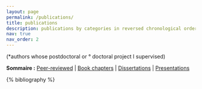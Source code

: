 ```yaml
---
layout: page
permalink: /publications/
title: publications
description: publications by categories in reversed chronological order. generated by jekyll-scholar.
nav: true
nav_order: 2
---
```


(\*authors whose postdoctoral or ° doctoral project I supervised)

<!-- _pages/publications.md -->

<!-- Bibsearch Feature -->
<!-- {% include bib_search.liquid %} -->

<p><strong>Sommaire :</strong>
  <a href="#peer-reviewed-publications">Peer-reviewed</a> |
  <a href="#book-chapters-with-reviewing-committee">Book chapters</a> |
  <a href="#academic-dissertations">Dissertations</a> |
  <a href="#peer-reviewed-presentations-in-conferences">Presentations</a>
</p>

<div class="publications">
  {% bibliography %}
</div>

<!-- Peer-reviewed publications -->

<!-- Book chapters with reviewing committee -->

<!-- Academic dissertations -->

<!-- Peer-reviewed presentations in conferences  -->

